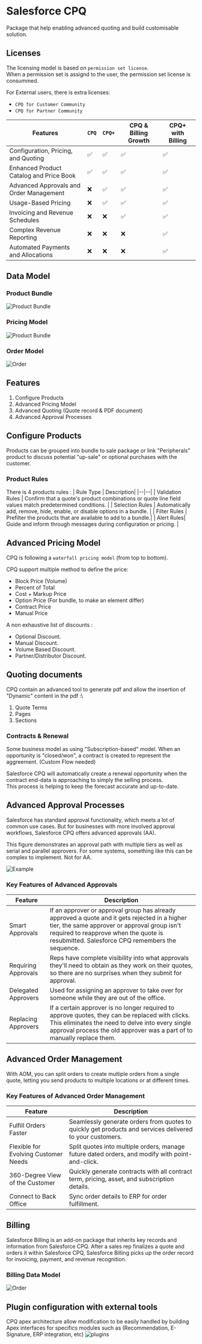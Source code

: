 # Salesforce CPQ
Package that help enabling advanced quoting and build customisable solution.
## Licenses

The licensing model is based on `permission set license`.\
When a permission set is assignd to the user, the permission set license is consummed.

For External users, there is extra licenses:
- `CPQ for Customer Community`
- `CPQ for Partner Community`

|Features | `CPQ` | `CPQ+` | CPQ & Billing Growth | CPQ+ with Billing|
|--|--|--|--|--|
|Configuration, Pricing, and Quoting | ✅|✅|✅|✅
|Enhanced Product Catalog and Price Book | ✅|✅|✅|✅
|Advanced Approvals and Order Management |❌|✅|✅|✅
|Usage-Based Pricing |❌|✅|✅|✅
|Invoicing and Revenue Schedules |❌|❌|✅|✅
|Complex Revenue Reporting |❌|❌|❌|✅
|Automated Payments and Allocations |❌|❌|❌|✅



## Data Model
### Product Bundle
![Product Bundle](../../Images/CTA%20-%20Diagrams%20-%20CPQ%20-%20Product.png)
### Pricing Model
![Product Bundle](../../Images/CTA%20-%20Diagrams%20-%20CPQ%20-%20Pricing.png)
### Order Model
![Order](../../Images/CTA%20-%20Diagrams%20-%20CPQ%20-%20Order.png)

## Features
1. Configure Products
2. Advanced Pricing Model
3. Advanced Quoting (Quote record & PDF document)
4. Advanced Approval Processes


## Configure Products
Products can be grouped into bundle to sale package or link "Peripherals" product to discuss potential "up-sale" or optional purchases with the customer.

### Product Rules
There is 4 products rules :
| Rule Type | Description|
|--|--|
| Validation Rules | Confirm that a quote's product combinations or quote line field values match predetermined conditions. |
| Selection Rules | Automatically add, remove, hide, enable, or disable options in a bundle. |
| Filter Rules | Prefilter the products that are available to add to a bundle.|
| Alert Rules| Guide and inform through messages during configuration or pricing. |


## Advanced Pricing Model

CPQ is following a `waterfall pricing model` (from top to bottom).

CPQ support multiple method to define the price:
- Block Price (Volume)
- Percent of Total
- Cost + Markup Price
- Option Price (For bundle, to make an element differ)
- Contract Price
- Manual Price

A non exhaustive list of discounts :
- Optional Discount.
- Manual Discount.
- Volume Based Discount.
- Partner/Distributor Discount.

## Quoting documents
CPQ contain an advanced tool to generate pdf and allow the insertion of "Dynamic" content in the pdf :\
1. Quote Terms
2. Pages
3. Sections

### Contracts & Renewal
Some business model as using "Subscription-based" model.
When an opportunity is "closed/won", a contract is created to represent the aggreement. (Custom Flow needed)

Salesforce CPQ will automatically create a renewal opportunity when the contract end-data is approaching to simply the selling process.\
This process is helping to keep the forecast accurate and up-to-date.


## Advanced Approval Processes
Salesforce has standard approval functionality, which meets a lot of common use cases. But for businesses with more involved approval workflows, Salesforce CPQ offers advanced approvals (AA).

This figure demonstrates an approval path with multiple tiers as well as serial and parallel approvers. For some systems, something like this can be complex to implement. Not for AA.

![Example](../../Images/CPQ_AdvancedApproval.png)
### Key Features of Advanced Approvals
| Feature | Description |
|--|--|
| Smart Approvals | If an approver or approval group has already approved a quote and it gets rejected in a higher tier, the same approver or approval group isn't required to reapprove when the quote is resubmitted. Salesforce CPQ remembers the sequence. |
| Requiring Approvals  | Reps have complete visibility into what approvals they'll need to obtain as they work on their quotes, so there are no surprises when they submit for approval. |
| Delegated Approvers | Used for assigning an approver to take over for someone while they are out of the office.|
| Replacing Approvers | If a certain approver is no longer required to approve quotes, they can be replaced with clicks. This eliminates the need to delve into every single approval process the old approver was a part of to manually replace them. |

## Advanced Order Management
With AOM, you can split orders to create multiple orders from a single quote, letting you send products to multiple locations or at different times.
### Key Features of Advanced Order Management

| Feature | Description |
|--|--|
| Fulfill Orders Faster| Seamlessly generate orders from quotes to quickly get products and services delivered to your customers. |
| Flexible for Evolving Customer Needs | Split quotes into multiple orders, manage future dated orders, and modify with point-and-click. |
| 360-Degree View of the Customer | Quickly generate contracts with all contract term, pricing, asset, and subscription details. |
| Connect to Back Office | Sync order details to ERP for order fulfillment.|


## Billing
Salesforce Billing is an add-on package that inherits key records and information from Salesforce CPQ. After a sales rep finalizes a quote and orders it within Salesforce CPQ, Salesforce Billing picks up the order record for invoicing, payment, and revenue recognition.

### Billing Data Model
![Order](../../Images/CTA%20-%20Diagrams%20-%20CPQ%20-%20Billing.png)

## Plugin configuration with external tools
CPQ apex architecture allow modification to be easily handled by building Apex interfaces for specifics modules such as (Recommendation, E-Signature, ERP integration, etc)
![plugins](../../Images/CPQ_admin_customisation.png)


 


